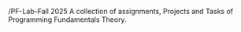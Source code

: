 /PF-Lab-Fall 2025
A collection of assignments, Projects and Tasks of Programming Fundamentals Theory.
